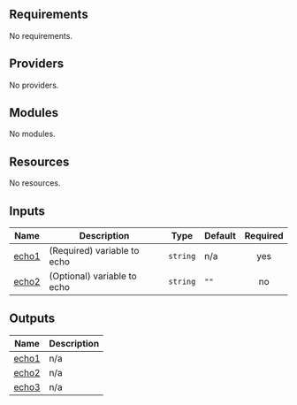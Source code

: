 <!-- BEGIN_TF_DOCS -->
## Requirements

No requirements.

## Providers

No providers.

## Modules

No modules.

## Resources

No resources.

## Inputs

| Name | Description | Type | Default | Required |
|------|-------------|------|---------|:--------:|
| <a name="input_echo1"></a> [echo1](#input\_echo1) | (Required) variable to echo | `string` | n/a | yes |
| <a name="input_echo2"></a> [echo2](#input\_echo2) | (Optional) variable to echo | `string` | `""` | no |

## Outputs

| Name | Description |
|------|-------------|
| <a name="output_echo1"></a> [echo1](#output\_echo1) | n/a |
| <a name="output_echo2"></a> [echo2](#output\_echo2) | n/a |
| <a name="output_echo3"></a> [echo3](#output\_echo3) | n/a |
<!-- END_TF_DOCS -->